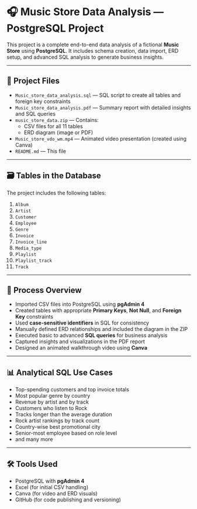 # 🎧 Music Store Data Analysis — PostgreSQL Project

This project is a complete end-to-end data analysis of a fictional **Music Store** using **PostgreSQL**. It includes schema creation, data import, ERD setup, and advanced SQL analysis to generate business insights.

---

## 📁 Project Files

- `Music_store_data_analysis.sql` — SQL script to create all tables and foreign key constraints
- `Music_store_data_analysis.pdf` — Summary report with detailed insights and SQL queries
- `music_store_data.zip` — Contains:
  - CSV files for all 11 tables
  - ERD diagram (image or PDF)
- `Music_store_vdo_wm.mp4` — Animated video presentation (created using Canva)
- `README.md` — This file

---

## 🗃️ Tables in the Database

The project includes the following tables:

1. `Album`
2. `Artist`
3. `Customer`
4. `Employee`
5. `Genre`
6. `Invoice`
7. `Invoice_line`
8. `Media_type`
9. `Playlist`
10. `Playlist_track`
11. `Track`

---

## 🔧 Process Overview

- Imported CSV files into PostgreSQL using **pgAdmin 4**
- Created tables with appropriate **Primary Keys**, **Not Null**, and **Foreign Key** constraints
- Used **case-sensitive identifiers** in SQL for consistency
- Manually defined ERD relationships and included the diagram in the ZIP
- Executed basic to advanced **SQL queries** for business analysis
- Captured insights and visualizations in the PDF report
- Designed an animated walkthrough video using **Canva**

---

## 📊 Analytical SQL Use Cases

- Top-spending customers and top invoice totals
- Most popular genre by country
- Revenue by artist and by track
- Customers who listen to Rock
- Tracks longer than the average duration
- Rock artist rankings by track count
- Country-wise best promotional city
- Senior-most employee based on role level
- and many more

---

## 🛠️ Tools Used

- PostgreSQL with **pgAdmin 4**
- Excel (for initial CSV handling)
- Canva (for video and ERD visuals)
- GitHub (for code publishing and versioning)



